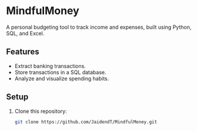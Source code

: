# MindfulMoney

A personal budgeting tool to track income and expenses, built using Python, SQL, and Excel.

## Features
- Extract banking transactions.
- Store transactions in a SQL database.
- Analyze and visualize spending habits.

## Setup
1. Clone this repository:
   ```bash
   git clone https://github.com/JaidendT/MindfulMoney.git
